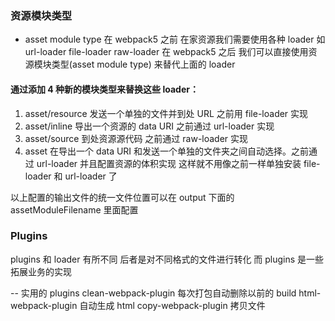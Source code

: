 ### 资源模块类型

- asset module type
  在 webpack5 之前 在家资源我们需要使用各种 loader 如 url-loader file-loader raw-loader
  在 webpack5 之后 我们可以直接使用资源模块类型(asset module type) 来替代上面的 loader

#### 通过添加 4 种新的模块类型来替换这些 loader：

1. asset/resource 发送一个单独的文件并到处 URL 之前用 file-loader 实现
2. asset/inline 导出一个资源的 data URI 之前通过 url-loader 实现
3. asset/source 到处资源源代码 之前通过 raw-loader 实现
4. asset 在导出一个 data URI 和发送一个单独的文件夹之间自动选择。之前通过 url-loader 并且配置资源的体积实现
   这样就不用像之前一样单独安装 file-loader 和 url-loader 了

以上配置的输出文件的统一文件位置可以在 output 下面的 assetModuleFilename 里面配置

### Plugins

plugins 和 loader 有所不同 后者是对不同格式的文件进行转化 而 plugins 是一些拓展业务的实现

-- 实用的 plugins
clean-webpack-plugin 每次打包自动删除以前的 build
html-webpack-plugin 自动生成 html
copy-webpack-plugin 拷贝文件
